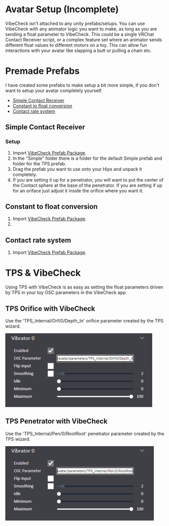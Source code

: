# Avatar Setup (Incomplete)

VibeCheck isn't attached to any unity prefabs/setups. You can use VibeCheck with any animator logic you want to make, as long as you are sending a float parameter to VibeCheck. This could be a single VRChat Contact Receiver script, or a complex feature set where an animator sends different float values to different motors on a toy. This can allow fun interactions with your avatar like slapping a butt or pulling a chain etc.

# Premade Prefabs

I have created some prefabs to make setup a bit more simple, if you don't want to setup your avatar completely yourself.
- [Simple Contact Receiver]()
- [Constant to float conversion]()
- [Contact rate system]()

## Simple Contact Receiver

### Setup

1. Import [VibeCheck Prefab Package]().
2. In the "Simple" folder there is a folder for the default Simple prefab and folder for the TPS prefab.
3. Drag the prefab you want to use onto your Hips and unpack it completely.
4. If you are setting it up for a penetrator, you will want to put the center of the Contact sphere at the base of the penetrator. If you are setting if up for an oriface just adjust it inside the orifice where you want it.

## Constant to float conversion
1. Import [VibeCheck Prefab Package]().
2. 

## Contact rate system
1. Import [VibeCheck Prefab Package]().

# TPS & VibeCheck

Using TPS with VibeCheck is as easy as setting the float parameters driven by TPS in your toy OSC parameters in the VibeCheck app.

## TPS **Orifice** with VibeCheck

Use the 'TPS_Internal/Orf/0/Depth_In' orifice parameter created by the TPS wizard.

![TPS Orifice](./VC_TPS_Orifice_Parameter.png)

## TPS **Penetrator** with VibeCheck

Use the 'TPS_Internal/Pen/0/RootRoot' penetrator parameter created by the TPS wizard.

![TPS Penetrator](./VC_TPS_Penetrator_Parameter.png)
